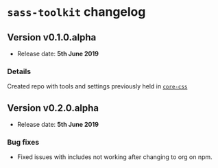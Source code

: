 # `sass-toolkit` changelog

## Version v0.1.0.alpha

* Release date: **5th June 2019**

### Details

Created repo with tools and settings previously held in [`core-css`](https://github.com/mangopear-framework/core-css)





## Version v0.2.0.alpha

* Release date: **5th June 2019**

### Bug fixes

* Fixed issues with includes not working after changing to org on npm.